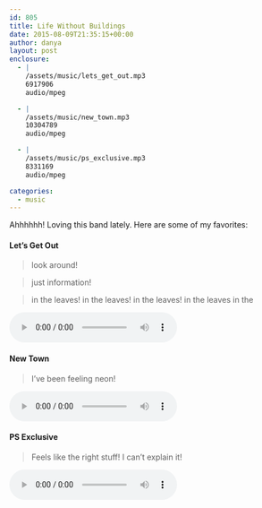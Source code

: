 ```yaml
---
id: 805
title: Life Without Buildings
date: 2015-08-09T21:35:15+00:00
author: danya
layout: post
enclosure:
  - |
    /assets/music/lets_get_out.mp3
    6917906
    audio/mpeg

  - |
    /assets/music/new_town.mp3
    10304789
    audio/mpeg

  - |
    /assets/music/ps_exclusive.mp3
    8331169
    audio/mpeg

categories:
  - music
---
```

Ahhhhhh! Loving this band lately. Here are some of my favorites:
<!--more-->

#### Let&#8217;s Get Out

> look around!

> just information!

> in the leaves! in the leaves! in the leaves! in the leaves in the

<audio src='/assets/music/lets_get_out.mp3' controls></audio>

#### New Town



> I&#8217;ve been feeling neon!

<audio src='/assets/music/new_town.mp3' controls></audio>

#### PS Exclusive

> Feels like the right stuff! I can&#8217;t explain it!

<audio src='/assets/music/ps_exclusive.mp3' controls></audio>
